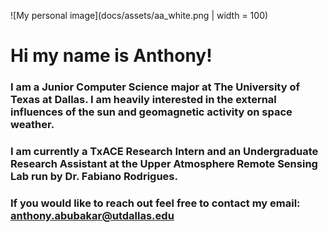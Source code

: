 ![My personal image](docs/assets/aa_white.png | width = 100)

# Hi my name is Anthony!

### I am a Junior Computer Science major at The University of Texas at Dallas. I am heavily interested in the external influences of the sun and geomagnetic activity on space weather.

### I am currently a TxACE Research Intern and an Undergraduate Research Assistant at the Upper Atmosphere Remote Sensing Lab run by Dr. Fabiano Rodrigues.

### If you would like to reach out feel free to contact my email: anthony.abubakar@utdallas.edu
